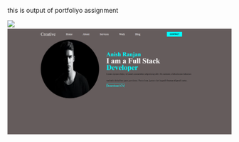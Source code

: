 <p>this is output of portfoliyo assignment</p>
<img src="images/output1.png">
<img src="images/output101.png">